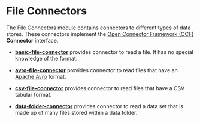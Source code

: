 <!-- SPDX-License-Identifier: Apache-2.0 -->
<!-- Copyright Contributors to the ODPi Egeria project. -->

# File Connectors

The File Connectors module contains connectors to different types of data stores.  These connectors implement the
[Open Connector Framework (OCF)](../../../../frameworks/open-connector-framework) **Connector** interface.

* **[basic-file-connector](basic-file-connector)** provides connector to read a file.
It has no special knowledge of the format.

* **[avro-file-connector](avro-file-connector)** provides connector to read files
that have an [Apache Avro](https://avro.apache.org/https://avro.apache.org/) format.

* **[csv-file-connector](csv-file-connector)** provides connector to read files
that have a CSV tabular format.

* **[data-folder-connector](data-folder-connector)** provides connector to read a data set that is made up of many files
stored within a data folder.